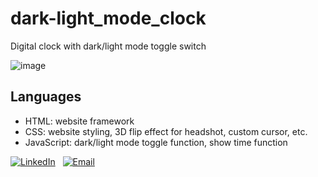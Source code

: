 # dark-light_mode_clock
Digital clock with dark/light mode toggle switch

![image](https://github.com/kayleyvu/dark-light_mode_clock/assets/136641247/5307d3f4-ea3d-4d65-b46d-9f1f5e234872)

## Languages 
* HTML: website framework
* CSS: website styling, 3D flip effect for headshot, custom cursor, etc.
* JavaScript: dark/light mode toggle function, show time function

[![LinkedIn](https://img.shields.io/badge/LinkedIn-0077b5)](https://www.linkedin.com/in/kayley-vu/)
&nbsp;
[![Email](https://img.shields.io/badge/kayleytvu@gmail.com-red)](mailto:kayleytvu@gmail.com)
